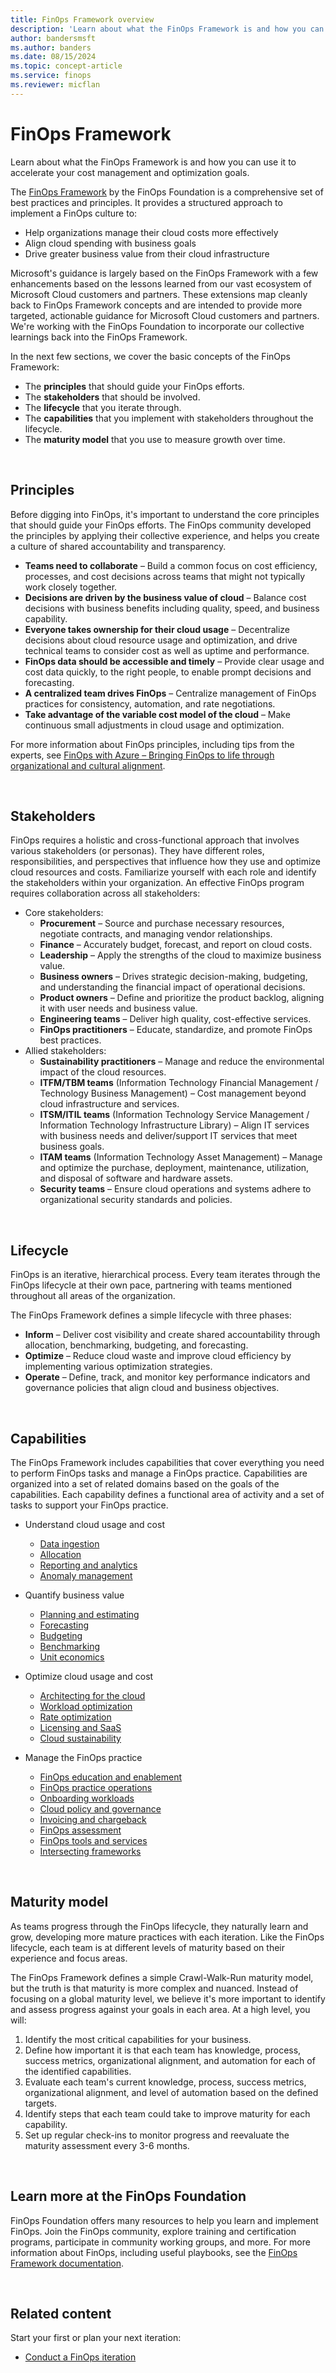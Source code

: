 ```yaml
---
title: FinOps Framework overview
description: 'Learn about what the FinOps Framework is and how you can use it to accelerate your cost management and optimization goals.'
author: bandersmsft
ms.author: banders
ms.date: 08/15/2024
ms.topic: concept-article
ms.service: finops
ms.reviewer: micflan
---
```


<!-- markdownlint-disable-next-line MD025 -->
# FinOps Framework

Learn about what the FinOps Framework is and how you can use it to accelerate your cost management and optimization goals.

The [FinOps Framework](https://finops.org/framework) by the FinOps Foundation is a comprehensive set of best practices and principles. It provides a structured approach to implement a FinOps culture to:

- Help organizations manage their cloud costs more effectively
- Align cloud spending with business goals
- Drive greater business value from their cloud infrastructure

Microsoft's guidance is largely based on the FinOps Framework with a few enhancements based on the lessons learned from our vast ecosystem of Microsoft Cloud customers and partners. These extensions map cleanly back to FinOps Framework concepts and are intended to provide more targeted, actionable guidance for Microsoft Cloud customers and partners. We're working with the FinOps Foundation to incorporate our collective learnings back into the FinOps Framework.

In the next few sections, we cover the basic concepts of the FinOps Framework:

- The **principles** that should guide your FinOps efforts.
- The **stakeholders** that should be involved.
- The **lifecycle** that you iterate through.
- The **capabilities** that you implement with stakeholders throughout the lifecycle.
- The **maturity model** that you use to measure growth over time.

<br>

## Principles

Before digging into FinOps, it's important to understand the core principles that should guide your FinOps efforts. The FinOps community developed the principles by applying their collective experience, and helps you create a culture of shared accountability and transparency.

- **Teams need to collaborate** – Build a common focus on cost efficiency, processes, and cost decisions across teams that might not typically work closely together.
- **Decisions are driven by the business value of cloud** – Balance cost decisions with business benefits including quality, speed, and business capability.
- **Everyone takes ownership for their cloud usage** – Decentralize decisions about cloud resource usage and optimization, and drive technical teams to consider cost as well as uptime and performance.
- **FinOps data should be accessible and timely** – Provide clear usage and cost data quickly, to the right people, to enable prompt decisions and forecasting.
- **A centralized team drives FinOps** – Centralize management of FinOps practices for consistency, automation, and rate negotiations.
- **Take advantage of the variable cost model of the cloud** – Make continuous small adjustments in cloud usage and optimization.

For more information about FinOps principles, including tips from the experts, see [FinOps with Azure – Bringing FinOps to life through organizational and cultural alignment](https://azure.microsoft.com/resources/finops-with-azure-bringing-finops-to-life-through-organizational-and-cultural-alignment/).

<br>

## Stakeholders

FinOps requires a holistic and cross-functional approach that involves various stakeholders (or personas). They have different roles, responsibilities, and perspectives that influence how they use and optimize cloud resources and costs. Familiarize yourself with each role and identify the stakeholders within your organization. An effective FinOps program requires collaboration across all stakeholders:

- Core stakeholders:
  - **Procurement** – Source and purchase necessary resources, negotiate contracts, and managing vendor relationships.
  - **Finance** – Accurately budget, forecast, and report on cloud costs.
  - **Leadership** – Apply the strengths of the cloud to maximize business value.
  - **Business owners** – Drives strategic decision-making, budgeting, and understanding the financial impact of operational decisions.
  - **Product owners** – Define and prioritize the product backlog, aligning it with user needs and business value.
  - **Engineering teams** – Deliver high quality, cost-effective services.
  - **FinOps practitioners** – Educate, standardize, and promote FinOps best practices.
- Allied stakeholders:
  - **Sustainability practitioners** – Manage and reduce the environmental impact of the cloud resources.
  - **ITFM/TBM teams** (Information Technology Financial Management / Technology Business Management) – Cost management beyond cloud infrastructure and services.
  - **ITSM/ITIL teams** (Information Technology Service Management / Information Technology Infrastructure Library) – Align IT services with business needs and deliver/support IT services that meet business goals.
  - **ITAM teams** (Information Technology Asset Management) – Manage and optimize the purchase, deployment, maintenance, utilization, and disposal of software and hardware assets.
  - **Security teams** – Ensure cloud operations and systems adhere to organizational security standards and policies.

<!--
You can also find related videos on the FinOps Foundation YouTube channel:
{% include video.html title="FinOps personas" id="gXzGwWDQmI0CFrHM" list="PLUSCToibAswkRhkO_PfxqD8et5j0F6VcC" %}
-->

<br>

## Lifecycle

FinOps is an iterative, hierarchical process. Every team iterates through the FinOps lifecycle at their own pace, partnering with teams mentioned throughout all areas of the organization.

The FinOps Framework defines a simple lifecycle with three phases:

- **Inform** – Deliver cost visibility and create shared accountability through allocation, benchmarking, budgeting, and forecasting.
- **Optimize** – Reduce cloud waste and improve cloud efficiency by implementing various optimization strategies.
- **Operate** – Define, track, and monitor key performance indicators and governance policies that align cloud and business objectives.

<br>

## Capabilities

The FinOps Framework includes capabilities that cover everything you need to perform FinOps tasks and manage a FinOps practice. Capabilities are organized into a set of related domains based on the goals of the capabilities. Each capability defines a functional area of activity and a set of tasks to support your FinOps practice.

- Understand cloud usage and cost

  - [Data ingestion](./understand/ingestion.md)
  - [Allocation](./understand/allocation.md)
  - [Reporting and analytics](./understand/reporting.md)
  - [Anomaly management](./understand/anomalies.md)

- Quantify business value

  - [Planning and estimating](./quantify/planning.md)
  - [Forecasting](./quantify/forecasting.md)
  - [Budgeting](./quantify/budgeting.md)
  - [Benchmarking](./quantify/benchmarking.md)
  - [Unit economics](./quantify/unit-economics.md)

- Optimize cloud usage and cost

  - [Architecting for the cloud](./optimize/architecting.md)
  - [Workload optimization](./optimize/workloads.md)
  - [Rate optimization](./optimize/rates.md)
  - [Licensing and SaaS](./optimize/licensing.md)
  - [Cloud sustainability](./optimize/sustainability.md)

- Manage the FinOps practice

  - [FinOps education and enablement](./manage/education.md)
  - [FinOps practice operations](./manage/operations.md)
  - [Onboarding workloads](./manage/onboarding.md)
  - [Cloud policy and governance](./manage/governance.md)
  - [Invoicing and chargeback](./manage/invoicing-chargeback.md)
  - [FinOps assessment](./manage/assessment.md)
  - [FinOps tools and services](./manage/tools-services.md)
  - [Intersecting frameworks](./manage/intersecting-disciplines.md)

<br>

## Maturity model

As teams progress through the FinOps lifecycle, they naturally learn and grow, developing more mature practices with each iteration. Like the FinOps lifecycle, each team is at different levels of maturity based on their experience and focus areas.

The FinOps Framework defines a simple Crawl-Walk-Run maturity model, but the truth is that maturity is more complex and nuanced. Instead of focusing on a global maturity level, we believe it's more important to identify and assess progress against your goals in each area. At a high level, you will:

1. Identify the most critical capabilities for your business.
2. Define how important it is that each team has knowledge, process, success metrics, organizational alignment, and automation for each of the identified capabilities.
3. Evaluate each team's current knowledge, process, success metrics, organizational alignment, and level of automation based on the defined targets.
4. Identify steps that each team could take to improve maturity for each capability.
5. Set up regular check-ins to monitor progress and reevaluate the maturity assessment every 3-6 months.

<br>

## Learn more at the FinOps Foundation

FinOps Foundation offers many resources to help you learn and implement FinOps. Join the FinOps community, explore training and certification programs, participate in community working groups, and more. For more information about FinOps, including useful playbooks, see the [FinOps Framework documentation](https://finops.org/framework).

<br>

## Related content

Start your first or plan your next iteration:

- [Conduct a FinOps iteration](../conduct-iteration.md)

<br>
